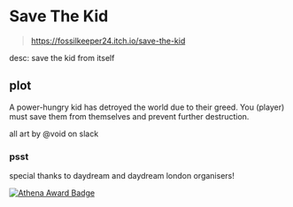# Save The Kid
> https://fossilkeeper24.itch.io/save-the-kid

desc: save the kid from itself

## plot
A power-hungry kid has detroyed the world due to their greed. You (player) must save them from themselves and prevent further destruction.

all art by @void on slack

### psst

special thanks to daydream and daydream london organisers!

[![Athena Award Badge](https://img.shields.io/endpoint?url=https%3A%2F%2Faward.athena.hackclub.com%2Fapi%2Fbadge)](https://award.athena.hackclub.com?utm_source=readme)
